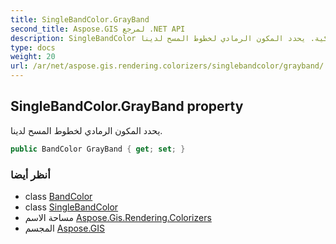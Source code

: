 ```yaml
---
title: SingleBandColor.GrayBand
second_title: Aspose.GIS لمرجع .NET API
description: SingleBandColor ملكية. يحدد المكون الرمادي لخطوط المسح لدينا.
type: docs
weight: 20
url: /ar/net/aspose.gis.rendering.colorizers/singlebandcolor/grayband/
---
```

## SingleBandColor.GrayBand property

يحدد المكون الرمادي لخطوط المسح لدينا.

```csharp
public BandColor GrayBand { get; set; }
```

### أنظر أيضا

* class [BandColor](../../bandcolor/)
* class [SingleBandColor](../)
* مساحة الاسم [Aspose.Gis.Rendering.Colorizers](../../singlebandcolor/)
* المجسم [Aspose.GIS](../../../)


